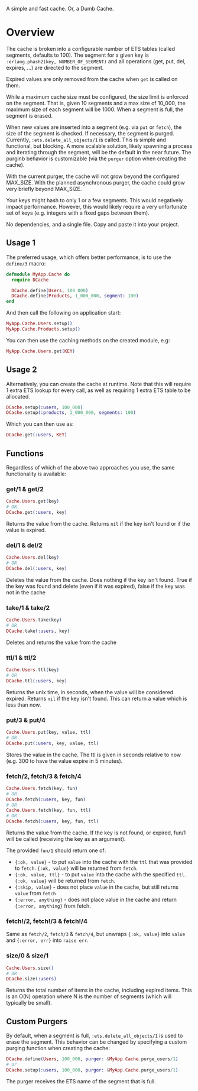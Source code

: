 A simple and fast cache. Or, a Dumb Cache.

# Overview
The cache is broken into a configurable number of ETS tables (called segments, defaults to 100). The segment for a given key is `:erlang.phash2(key, NUMBER_OF_SEGMENT)` and all operations (get, put, del, expires, ...) are directed to the segment.

Expired values are only removed from the cache when `get` is called on them.

While a maximum cache size must be configured, the size limit is enforced on the segment. That is, given 10 segments and a max size of 10_000, the maximum size of each segment will be 1000. When a segment is full, the segment is erased.

When new values are inserted into a segment (e.g. via `put` or `fetch`), the size of the segment is checked. If necessary, the segment is purged. Currently, `:ets.delete_all_objects/1` is called. This is simple and functional, but blocking. A more scalable solution, likely spawning a process and  iterating through the segment, will be the default in the near future. The purginb behavior is customizable (via the `purger` option when creating the cache).

With the current purger, the cache will not grow beyond the configured MAX_SIZE. With the planned asynchronous purger, the cache could grow very briefly beyond MAX_SIZE.

Your keys might hash to only 1 or a few segments. This would negatively impact performance. However, this would likely require a very unfortunate set of keys (e.g. integers with a fixed gaps between them).

No dependencies, and a single file. Copy and paste it into your project.

## Usage 1
The preferred usage, which offers better performance, is to use the `define/3` macro:

```elixir
defmodule MyApp.Cache do
  require DCache

  DCache.define(Users, 100_000)
  DCache.define(Products, 1_000_000, segment: 100)
end
```

And then call the following on application start:

```elixir
MyApp.Cache.Users.setup()
MyApp.Cache.Products.setup()
```

You can then use the caching methods on the created module, e.g:

```elixir
MyApp.Cache.Users.get(KEY)
```

## Usage 2
Alternatively, you can create the cache at runtime. Note that this will require 1 extra ETS lookup for every call, as well as requiring 1 extra ETS table to be allocated.

```elixir
DCache.setup(:users, 100_000)
DCache.setup(:products, 1_000_000, segments: 100)
```

Which you can then use as:

```elixir
DCache.get(:users, KEY)
```

## Functions
Regardless of which of the above two approaches you use, the same functionality is available:

### get/1 & get/2
```elixir
Cache.Users.get(key)
# OR
DCache.get(:users, key)
```

Returns the value from the cache. Returns `nil` if the key isn't found or if the value is expired.

### del/1 & del/2
```elixir
Cache.Users.del(key)
# OR
DCache.del(:users, key)
```

Deletes the value from the cache. Does nothing if the key isn't found. True
if the key was found and delete (even if it was expired), false if the key
was not in the cache

### take/1 & take/2
```elixir
Cache.Users.take(key)
# OR
DCache.take(:users, key)
```

Deletes and returns the value from the cache

### ttl/1 & ttl/2
```elixir
Cache.Users.ttl(key)
# OR
DCache.ttl(:users, key)
```

Returns the unix time, in seconds, when the value will be considered expired. Returns `nil` if the key isn't found. This can return a value which is less than now.

### put/3 & put/4
```elixir
Cache.Users.put(key, value, ttl)
# OR
DCache.put(:users, key, value, ttl)
```

Stores the value in the cache. The ttl is given in seconds relative to now (e.g. 300 to have the value expire in 5 minutes).


### fetch/2, fetch/3 & fetch/4
```elixir
Cache.Users.fetch(key, fun)
# OR
DCache.fetch(:users, key, fun)
# OR
Cache.Users.fetch(key, fun, ttl)
# OR
DCache.fetch(:users, key, fun, ttl)
```

Returns the value from the cache. If the key is not found, or expired, fun/1 will be called (receiving the key as an argument).

The provided `fun/1` should return one of:
* `{:ok, value}` - to put `value` into the cache with the `ttl` that was provided to `fetch`. `{:ok, value}` will be returned from `fetch`.
* `{:ok, value, ttl}` - to put `value` into the cache with the specified `ttl`.  `{:ok, value}` will be returned from `fetch`.
* `{:skip, value`} - does not place `value` in the cache, but still returns `value` from `fetch`
* `{:error, anything}` - does not place value in the cache and return `{:error, anything}` from fetch.


### fetch!/2, fetch!/3 & fetch!/4

Same as `fetch/2`, `fetch/3` & `fetch/4`, but unwraps `{:ok, value}` into `value` and `{:error, err}` into `raise err`.


### size/0 & size/1
```elixir
Cache.Users.size()
# OR
DCache.size(:users)
```

Returns the total number of items in the cache, including expired items. This is an O(N) operation where N is the number of segments (which will typically be small).


## Custom Purgers
By default, when a segment is full, `:ets.delete_all_objects/1` is used to erase the segment. This behavior can be changed by specifying a custom purging function when creating the cache:

```elixir
DCache.define(Users, 100_000, purger: &MyApp.Cache.purge_users/1)
# or
DCache.setup(:users, 100_000, purger: &MyApp.Cache.purge_users/1)
```

The purger receives the ETS name of the segment that is full.
